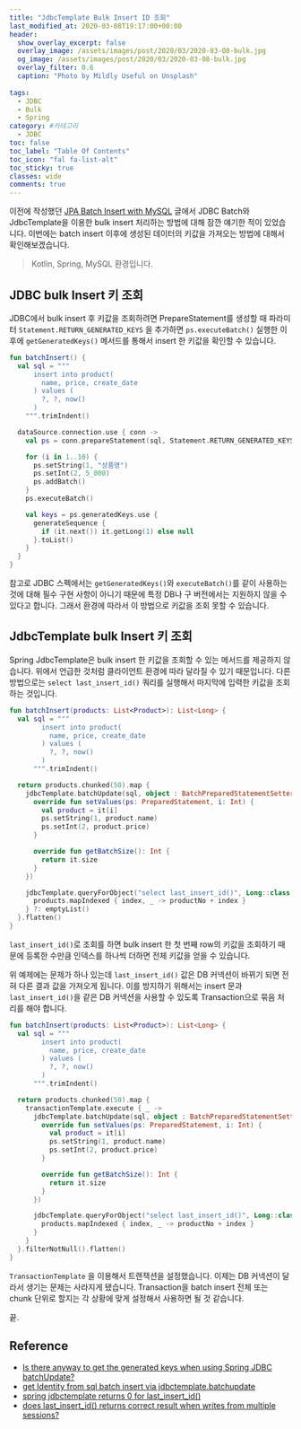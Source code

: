 ```yaml
---
title: "JdbcTemplate Bulk Insert ID 조회"
last_modified_at: 2020-03-08T19:17:00+00:00
header:
  show_overlay_excerpt: false
  overlay_image: /assets/images/post/2020/03/2020-03-08-bulk.jpg
  og_image: /assets/images/post/2020/03/2020-03-08-bulk.jpg
  overlay_filter: 0.6
  caption: "Photo by Mildly Useful on Unsplash"
  
tags:
  - JDBC
  - Bulk
  - Spring
category: #카테고리
  - JDBC
toc: false
toc_label: "Table Of Contents"
toc_icon: "fal fa-list-alt"
toc_sticky: true
classes: wide
comments: true
---
```




이전에 작성했던 [JPA Batch Insert with MySQL](https://kapentaz.github.io/jpa/JPA-Batch-Insert-with-MySQL/) 글에서 JDBC Batch와 JdbcTemplate을 이용한 bulk insert 처리하는 방법에 대해 잠깐 얘기한 적이 있었습니다. 이번에는 batch insert 이후에 생성된 데이터의 키값을 가져오는 방법에 대해서 확인해보겠습니다.

> Kotlin, Spring, MySQL 환경입니다. 

## JDBC bulk Insert 키 조회
JDBC에서 bulk insert 후 키값을 조회하려면 PrepareStatement를 생성할 때 파라미터 `Statement.RETURN_GENERATED_KEYS` 을 추가하면 `ps.executeBatch()` 실행한 이후에 `getGeneratedKeys()` 메서드를 통해서 insert 한 키값을 확인할 수 있습니다.
```kotlin
fun batchInsert() {
  val sql = """
      insert into product(
        name, price, create_date
      ) values (
        ?, ?, now()
      )
    """.trimIndent()

  dataSource.connection.use { conn ->
    val ps = conn.prepareStatement(sql, Statement.RETURN_GENERATED_KEYS)

    for (i in 1..10) {
      ps.setString(1, "상품명")
      ps.setInt(2, 5_000)
      ps.addBatch()
    }
    ps.executeBatch()

    val keys = ps.generatedKeys.use {
      generateSequence {
        if (it.next()) it.getLong(1) else null
      }.toList()
    }
  }
}
```
참고로 JDBC 스펙에서는 `getGeneratedKeys()`와 `executeBatch()`를 같이 사용하는 것에 대해 필수 구현 사항이 아니기 때문에 특정 DB나 구 버전에서는 지원하지 않을 수 있다고 합니다. 그래서 환경에 따라서 이 방법으로 키값을 조회 못할 수 있습니다.

## JdbcTemplate bulk Insert 키 조회

Spring JdbcTemplate은 bulk insert 한 키값을 조회할 수 있는 메서드를 제공하지 않습니다. 위에서 언급한 것처럼 클라이언트 환경에 따라 달라질 수 있기 때문입니다. 다른 방법으로는  `select last_insert_id()` 쿼리를 실행해서 마지막에 입력한 키값을 조회하는 것입니다.
```kotlin
fun batchInsert(products: List<Product>): List<Long> {
  val sql = """
        insert into product(
          name, price, create_date
        ) values (
          ?, ?, now()
        )
      """.trimIndent()

  return products.chunked(50).map {
    jdbcTemplate.batchUpdate(sql, object : BatchPreparedStatementSetter {
      override fun setValues(ps: PreparedStatement, i: Int) {
        val product = it[i]
        ps.setString(1, product.name)
        ps.setInt(2, product.price)
      }

      override fun getBatchSize(): Int {
        return it.size
      }
    })

    jdbcTemplate.queryForObject("select last_insert_id()", Long::class.java)?.let { productNo ->
      products.mapIndexed { index, _ -> productNo + index }
    } ?: emptyList()
  }.flatten()
}
```
`last_insert_id()`로 조회를 하면 bulk insert 한 첫 번째 row의 키값을 조회하기 때문에 등록한 수만큼 인덱스를 하나씩 더하면 전체 키값을 얻을 수 있습니다.

위 예제에는 문제가 하나 있는데  `last_insert_id()` 값은 DB 커넥션이 바뀌기 되면 전혀 다른 결과 값을 가져오게 됩니다. 이를 방지하기 위해서는  insert 문과 `last_insert_id()`을 같은 DB 커넥션을 사용할 수 있도록 Transaction으로 묶음 처리를 해야 합니다.

```kotlin
fun batchInsert(products: List<Product>): List<Long> {
  val sql = """
        insert into product(
          name, price, create_date
        ) values (
          ?, ?, now()
        )
      """.trimIndent()

  return products.chunked(50).map {
    transactionTemplate.execute { _ ->
      jdbcTemplate.batchUpdate(sql, object : BatchPreparedStatementSetter {
        override fun setValues(ps: PreparedStatement, i: Int) {
          val product = it[i]
          ps.setString(1, product.name)
          ps.setInt(2, product.price)
        }

        override fun getBatchSize(): Int {
          return it.size
        }
      })

      jdbcTemplate.queryForObject("select last_insert_id()", Long::class.java)?.let { productNo ->
        products.mapIndexed { index, _ -> productNo + index }
      }
    }
  }.filterNotNull().flatten()
}
```
`TransactionTemplate` 을 이용해서 트랜잭션을 설정했습니다. 이제는 DB 커넥션이 달라서 생기는 문제는 사라지게 됐습니다. Transaction을 batch insert 전체 또는 chunk 단위로 할지는 각 상황에 맞게 설정해서 사용하면 될 것 같습니다.

끝.

## Reference
- [Is there anyway to get the generated keys when using Spring JDBC batchUpdate?](https://stackoverflow.com/questions/2423815/is-there-anyway-to-get-the-generated-keys-when-using-spring-jdbc-batchupdate)
- [get Identity from sql batch insert via jdbctemplate.batchupdate](https://stackoverflow.com/questions/25300278/get-identity-from-sql-batch-insert-via-jdbctemplate-batchupdate)
- [spring jdbctemplate returns 0 for last_insert_id()](https://stackoverflow.com/questions/12236948/spring-jdbctemplate-returns-0-for-last-insert-id)
- [does last_insert_id() returns correct result when writes from multiple sessions?](https://dba.stackexchange.com/questions/31346/does-last-insert-id-returns-correct-result-when-writes-from-multiple-sessions)